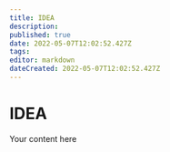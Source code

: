 ```yaml
---
title: IDEA
description: 
published: true
date: 2022-05-07T12:02:52.427Z
tags: 
editor: markdown
dateCreated: 2022-05-07T12:02:52.427Z
---
```


# IDEA
Your content here